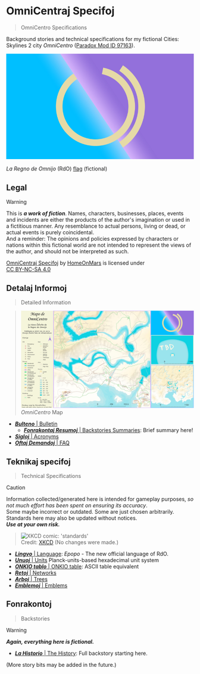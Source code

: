 <!-- -*- coding: utf-8 -*- -->

OmniCentraj Specifoj
===============================================================================

> OmniCentro Specifications

Background stories and technical specifications
for my fictional Cities: Skylines 2 city *OmniCentro*
([Paradox Mod ID 97163](https://mods.paradoxplaza.com/mods/97163/Any)).

![RdO emblem](fig/RdOFlago.svg)
<!-- $~~~~~~~~~~~~~~~~$
![Omnija Centra Gvidantaro (OCG) emblem](fig/OCG.svg)   -->
<!-- *La Regno de Omnijo* (RdO) flag and central authority
*Omnija Centra Gvidantaro* (OCG) [emblem](OmniCentro/Emblemoj.md#emblemoj) -->
*La Regno de Omnijo* (RdO) [flag](OmniCentro/Emblemoj.md#emblemoj)
(fictional)

Legal
-------------------------------------------------------------------------------

> [!WARNING]
> This is ***a work of fiction***.
> Names, characters, businesses, places, events and incidents
> are either the products of the author's imagination
> or used in a fictitious manner.
> Any resemblance to actual persons, living or dead, or actual events
> is purely coincidental.  
> And a reminder: The opinions and policies expressed by characters or nations
> within this fictional world
> are not intended to represent the views of the author,
> and should not be interpreted as such.

<p xmlns:cc="http://creativecommons.org/ns#" xmlns:dct="http://purl.org/dc/terms/"><a property="dct:title" rel="cc:attributionURL" href="https://github.com/HomeOnMars/projektoOmnijo/blob/master/OmniCentro.md">OmniCentraj Specifoj</a> by <a rel="cc:attributionURL dct:creator" property="cc:attributionName" href="https://github.com/HomeOnMars">HomeOnMars</a> is licensed under <a href="https://creativecommons.org/licenses/by-nc-sa/4.0/?ref=chooser-v1" target="_blank" rel="license noopener noreferrer" style="display:inline-block;">CC BY-NC-SA 4.0<img style="height:22px!important;margin-left:3px;vertical-align:text-bottom;" src="https://mirrors.creativecommons.org/presskit/icons/cc.svg?ref=chooser-v1" alt=""><img style="height:22px!important;margin-left:3px;vertical-align:text-bottom;" src="https://mirrors.creativecommons.org/presskit/icons/by.svg?ref=chooser-v1" alt=""><img style="height:22px!important;margin-left:3px;vertical-align:text-bottom;" src="https://mirrors.creativecommons.org/presskit/icons/nc.svg?ref=chooser-v1" alt=""><img style="height:22px!important;margin-left:3px;vertical-align:text-bottom;" src="https://mirrors.creativecommons.org/presskit/icons/sa.svg?ref=chooser-v1" alt=""></a></p>

Detalaj Informoj
-------------------------------------------------------------------------------

> Detailed Information

> ![Map of OmniCentro](map/OmniCentro_mapo-8K-4K.jpg)  
> *OmniCentro* Map

- [***Bulteno*** | Bulletin](OmniCentro/Bulteno.md#bulteno)
  - [***Fonrakontaj Resumoj*** | Backstories Summaries](OmniCentro/Bulteno.md#fonrakontaj-resumoj): Brief summary here!
- [***Sigloj***  | Acronyms](OmniCentro/Sigloj.md#sigloj)
- [***Oftaj Demandoj***  | FAQ](OmniCentro/OftajDemandoj.md#oftaj-demandoj)

Teknikaj specifoj
-------------------------------------------------------------------------------

> Technical Specifications

> [!CAUTION]
> Information collected/generated here is intended for gameplay purposes,
> *so not much effort has been spent on ensuring its accuracy*.  
> Some maybe incorrect or outdated.
> Some are just chosen arbitrarily.  
> Standards here may also be updated without notices.  
> ***Use at your own risk.***

> ![XKCD comic: 'standards'](https://imgs.xkcd.com/comics/standards.png)  
> Credit: [XKCD](https://xkcd.com/927/) (No changes were made.)

- [***Lingvo***  | Language](teknikoj/Lingvo.md#lingvo):
  *Epopo* - The new official language of RdO.
- [***Unuoj*** | Units](teknikoj/Unuoj.md#Informoj) Planck-units-based hexadecimal unit system
- [***ONKIO tablo*** | ONKIO table](teknikoj/ONKIO.md#onkio-tablo): ASCII table equivalent
- [***Retoj*** | Networks](teknikoj/Retoj.md#retoj)
- [***Arboj*** | Trees](teknikoj/Arboj.md#arboj)
- [***Emblemoj*** | Emblems](OmniCentro/Emblemoj.md#emblemoj)

Fonrakontoj
-------------------------------------------------------------------------------

> Backstories

> [!WARNING]
> ***Again, everything here is fictional.***

- [***La Historio*** | The History](OmniCentro/Historio.md#la-historio): Full backstory starting here.

(More story bits may be added in the future.)
